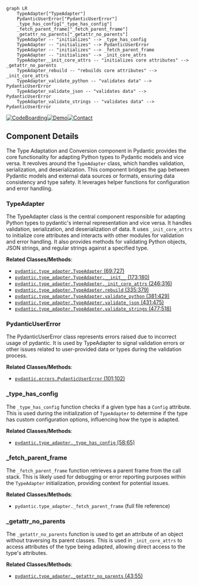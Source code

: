 ```mermaid
graph LR
    TypeAdapter["TypeAdapter"]
    PydanticUserError["PydanticUserError"]
    _type_has_config["_type_has_config"]
    _fetch_parent_frame["_fetch_parent_frame"]
    _getattr_no_parents["_getattr_no_parents"]
    TypeAdapter -- "initializes" --> _type_has_config
    TypeAdapter -- "initializes" --> PydanticUserError
    TypeAdapter -- "initializes" --> _fetch_parent_frame
    TypeAdapter -- "initializes" --> _init_core_attrs
    TypeAdapter__init_core_attrs -- "initializes core attributes" --> _getattr_no_parents
    TypeAdapter_rebuild -- "rebuilds core attributes" --> _init_core_attrs
    TypeAdapter_validate_python -- "validates data" --> PydanticUserError
    TypeAdapter_validate_json -- "validates data" --> PydanticUserError
    TypeAdapter_validate_strings -- "validates data" --> PydanticUserError
```
[![CodeBoarding](https://img.shields.io/badge/Generated%20by-CodeBoarding-9cf?style=flat-square)](https://github.com/CodeBoarding/GeneratedOnBoardings)[![Demo](https://img.shields.io/badge/Try%20our-Demo-blue?style=flat-square)](https://www.codeboarding.org/demo)[![Contact](https://img.shields.io/badge/Contact%20us%20-%20codeboarding@gmail.com-lightgrey?style=flat-square)](mailto:codeboarding@gmail.com)

## Component Details

The Type Adaptation and Conversion component in Pydantic provides the core functionality for adapting Python types to Pydantic models and vice versa. It revolves around the `TypeAdapter` class, which handles validation, serialization, and deserialization. This component bridges the gap between Pydantic models and external data sources or formats, ensuring data consistency and type safety. It leverages helper functions for configuration and error handling.

### TypeAdapter
The TypeAdapter class is the central component responsible for adapting Python types to pydantic's internal representation and vice versa. It handles validation, serialization, and deserialization of data. It uses `_init_core_attrs` to initialize core attributes and interacts with other modules for validation and error handling. It also provides methods for validating Python objects, JSON strings, and regular strings against a specified type.


**Related Classes/Methods**:

- <a href="https://github.com/pydantic/pydantic/blob/master/pydantic/type_adapter.py#L69-L727" target="_blank" rel="noopener noreferrer">`pydantic.type_adapter.TypeAdapter` (69:727)</a>
- <a href="https://github.com/pydantic/pydantic/blob/master/pydantic/type_adapter.py#L173-L180" target="_blank" rel="noopener noreferrer">`pydantic.type_adapter.TypeAdapter.__init__` (173:180)</a>
- <a href="https://github.com/pydantic/pydantic/blob/master/pydantic/type_adapter.py#L246-L316" target="_blank" rel="noopener noreferrer">`pydantic.type_adapter.TypeAdapter._init_core_attrs` (246:316)</a>
- <a href="https://github.com/pydantic/pydantic/blob/master/pydantic/type_adapter.py#L335-L379" target="_blank" rel="noopener noreferrer">`pydantic.type_adapter.TypeAdapter.rebuild` (335:379)</a>
- <a href="https://github.com/pydantic/pydantic/blob/master/pydantic/type_adapter.py#L381-L429" target="_blank" rel="noopener noreferrer">`pydantic.type_adapter.TypeAdapter.validate_python` (381:429)</a>
- <a href="https://github.com/pydantic/pydantic/blob/master/pydantic/type_adapter.py#L431-L475" target="_blank" rel="noopener noreferrer">`pydantic.type_adapter.TypeAdapter.validate_json` (431:475)</a>
- <a href="https://github.com/pydantic/pydantic/blob/master/pydantic/type_adapter.py#L477-L518" target="_blank" rel="noopener noreferrer">`pydantic.type_adapter.TypeAdapter.validate_strings` (477:518)</a>


### PydanticUserError
The PydanticUserError class represents errors raised due to incorrect usage of pydantic. It is used by TypeAdapter to signal validation errors or other issues related to user-provided data or types during the validation process.


**Related Classes/Methods**:

- <a href="https://github.com/pydantic/pydantic/blob/master/pydantic/errors.py#L101-L102" target="_blank" rel="noopener noreferrer">`pydantic.errors.PydanticUserError` (101:102)</a>


### _type_has_config
The `_type_has_config` function checks if a given type has a `Config` attribute. This is used during the initialization of `TypeAdapter` to determine if the type has custom configuration options, influencing how the type is adapted.


**Related Classes/Methods**:

- <a href="https://github.com/pydantic/pydantic/blob/master/pydantic/type_adapter.py#L58-L65" target="_blank" rel="noopener noreferrer">`pydantic.type_adapter._type_has_config` (58:65)</a>


### _fetch_parent_frame
The `_fetch_parent_frame` function retrieves a parent frame from the call stack. This is likely used for debugging or error reporting purposes within the `TypeAdapter` initialization, providing context for potential issues.


**Related Classes/Methods**:

- `pydantic.type_adapter._fetch_parent_frame` (full file reference)


### _getattr_no_parents
The `_getattr_no_parents` function is used to get an attribute of an object without traversing its parent classes. This is used in `_init_core_attrs` to access attributes of the type being adapted, allowing direct access to the type's attributes.


**Related Classes/Methods**:

- <a href="https://github.com/pydantic/pydantic/blob/master/pydantic/type_adapter.py#L43-L55" target="_blank" rel="noopener noreferrer">`pydantic.type_adapter._getattr_no_parents` (43:55)</a>